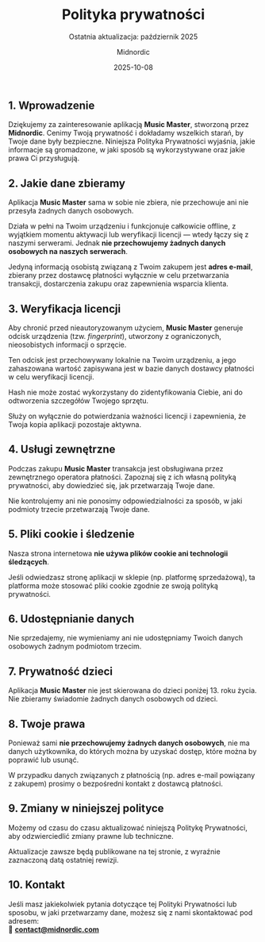 ﻿---
title: "Polityka prywatności"
subtitle: "Ostatnia aktualizacja: październik 2025"
date: 2025-10-08
author: "Midnordic"
layout: document
---

## 1. Wprowadzenie

Dziękujemy za zainteresowanie aplikacją **Music Master**, stworzoną przez **Midnordic**. Cenimy Twoją prywatność i dokładamy wszelkich starań, by Twoje dane były bezpieczne. Niniejsza Polityka Prywatności wyjaśnia, jakie informacje są gromadzone, w jaki sposób są wykorzystywane oraz jakie prawa Ci przysługują.

## 2. Jakie dane zbieramy

Aplikacja **Music Master** sama w sobie nie zbiera, nie przechowuje ani nie przesyła żadnych danych osobowych.  

Działa w pełni na Twoim urządzeniu i funkcjonuje całkowicie offline, z wyjątkiem momentu aktywacji lub weryfikacji licencji — wtedy łączy się z naszymi serwerami. Jednak **nie przechowujemy żadnych danych osobowych na naszych serwerach**.

Jedyną informacją osobistą związaną z Twoim zakupem jest **adres e-mail**, zbierany przez dostawcę płatności wyłącznie w celu przetwarzania transakcji, dostarczenia zakupu oraz zapewnienia wsparcia klienta.

## 3. Weryfikacja licencji

Aby chronić przed nieautoryzowanym użyciem, **Music Master** generuje odcisk urządzenia (tzw. *fingerprint*), utworzony z ograniczonych, nieosobistych informacji o sprzęcie.

Ten odcisk jest przechowywany lokalnie na Twoim urządzeniu, a jego zahaszowana wartość zapisywana jest w bazie danych dostawcy płatności w celu weryfikacji licencji.  

Hash nie może zostać wykorzystany do zidentyfikowania Ciebie, ani do odtworzenia szczegółów Twojego sprzętu.

Służy on wyłącznie do potwierdzania ważności licencji i zapewnienia, że Twoja kopia aplikacji pozostaje aktywna.

## 4. Usługi zewnętrzne

Podczas zakupu **Music Master** transakcja jest obsługiwana przez zewnętrznego operatora płatności. Zapoznaj się z ich własną polityką prywatności, aby dowiedzieć się, jak przetwarzają Twoje dane.

Nie kontrolujemy ani nie ponosimy odpowiedzialności za sposób, w jaki podmioty trzecie przetwarzają Twoje dane.

## 5. Pliki cookie i śledzenie

Nasza strona internetowa **nie używa plików cookie ani technologii śledzących**.  

Jeśli odwiedzasz stronę aplikacji w sklepie (np. platformę sprzedażową), ta platforma może stosować pliki cookie zgodnie ze swoją polityką prywatności.

## 6. Udostępnianie danych

Nie sprzedajemy, nie wymieniamy ani nie udostępniamy Twoich danych osobowych żadnym podmiotom trzecim.

## 7. Prywatność dzieci

Aplikacja **Music Master** nie jest skierowana do dzieci poniżej 13. roku życia.  
Nie zbieramy świadomie żadnych danych osobowych od dzieci.

## 8. Twoje prawa

Ponieważ sami **nie przechowujemy żadnych danych osobowych**, nie ma danych użytkownika, do których można by uzyskać dostęp, które można by poprawić lub usunąć.  

W przypadku danych związanych z płatnością (np. adres e-mail powiązany z zakupem) prosimy o bezpośredni kontakt z dostawcą płatności.

## 9. Zmiany w niniejszej polityce

Możemy od czasu do czasu aktualizować niniejszą Politykę Prywatności, aby odzwierciedlić zmiany prawne lub techniczne.  

Aktualizacje zawsze będą publikowane na tej stronie, z wyraźnie zaznaczoną datą ostatniej rewizji.

## 10. Kontakt

Jeśli masz jakiekolwiek pytania dotyczące tej Polityki Prywatności lub sposobu, w jaki przetwarzamy dane, możesz się z nami skontaktować pod adresem:  
📧 **contact@midnordic.com**
